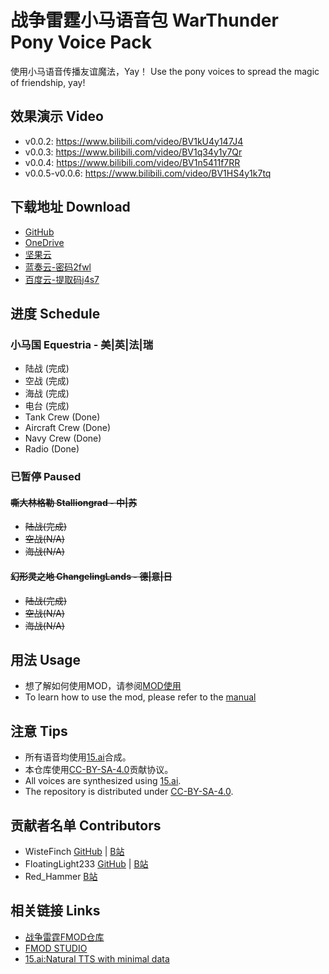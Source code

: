 # 战争雷霆小马语音包 WarThunder Pony Voice Pack

使用小马语音传播友谊魔法，Yay！
Use the pony voices to spread the magic of friendship, yay!

## 效果演示 Video

- v0.0.2: <https://www.bilibili.com/video/BV1kU4y147J4>
- v0.0.3: <https://www.bilibili.com/video/BV1q34y1y7Qr>
- v0.0.4: <https://www.bilibili.com/video/BV1n5411f7RR>
- v0.0.5-v0.0.6: <https://www.bilibili.com/video/BV1HS4y1k7tq>

## 下载地址 Download

- [GitHub](https://github.com/WisteFinch/WarThunder-Pony-Voices/releases/)
- [OneDrive](https://1drv.ms/u/s!Agt6R1CtJPwBqlSIQYT531S4SZwI?e=JE9Yua)
- [坚果云](https://www.jianguoyun.com/p/DbhuCSAQgpqfChj_hasE)
- [蓝奏云-密码2fwl](https://wwb.lanzouw.com/b030pbxyh)
- [百度云-提取码j4s7](https://pan.baidu.com/s/1MQzR1mUHk3gQmNoxbzpjqw?pwd=j4s7)

## 进度 Schedule

### 小马国 Equestria - 美|英|法|瑞

- 陆战 (完成)
- 空战 (完成)
- 海战 (完成)
- 电台 (完成)
- Tank Crew (Done)
- Aircraft Crew (Done)
- Navy Crew (Done)
- Radio (Done)

### 已暂停 Paused

#### ~~嘶大林格勒 Stalliongrad - 中|苏~~  

- ~~陆战(完成)~~
- ~~空战(N/A)~~
- ~~海战(N/A)~~

#### ~~幻形灵之地 ChangelingLands - 德|意|日~~  

- ~~陆战(完成)~~
- ~~空战(N/A)~~
- ~~海战(N/A)~~

## 用法 Usage

- 想了解如何使用MOD，请参阅[MOD使用](https://github.com/WisteFinch/WarThunder-Pony-Voices/blob/main/usage.md#MOD使用 "MOD使用")
- To learn how to use the mod, please refer to the [manual](https://github.com/WisteFinch/WarThunder-Pony-Voices/blob/main/usage.md#MOD使用 "MOD使用")

## 注意 Tips

- 所有语音均使用[15.ai](https://15.ai/about "15.ai")合成。
- 本仓库使用[CC-BY-SA-4.0](https://spdx.org/licenses/CC-BY-SA-4.0.html "CC-BY-SA-4.0")贡献协议。
- All voices are synthesized using [15.ai](https://15.ai/about "15.ai").
- The repository is distributed under [CC-BY-SA-4.0](https://spdx.org/licenses/CC-BY-SA-4.0.html "CC-BY-SA-4.0").

## 贡献者名单 Contributors

- WisteFinch [GitHub](https://github.com/WisteFinch) | [B站](https://space.bilibili.com/176961325)
- FloatingLight233 [GitHub](https://github.com/FloatingLight233) | [B站](https://space.bilibili.com/155398286)
- Red_Hammer [B站](https://space.bilibili.com/390651385)

## 相关链接 Links

- [战争雷霆FMOD仓库](https://github.com/GaijinEntertainment/fmod_studio_warthunder_for_modders "fmod_studio_warthunder_for_modders")
- [FMOD STUDIO](https://www.fmod.com/ "FMOD STUDIO")
- [15.ai:Natural TTS with minimal data](https://15.ai/about "15.ai:Natural TTS with minimal data")
